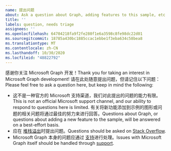 ```yaml
---
name: 提出问题
about: Ask a question about Graph, adding features to this sample, etc.
title: ''
labels: question, needs triage
assignees: ''
ms.openlocfilehash: 64704218fa9f2fe280f1e6a3598c8fe98dc22d01
ms.sourcegitcommit: 18785a430bc1885ccac1ebbe1f3eba634c58bea8
ms.translationtype: MT
ms.contentlocale: zh-CN
ms.lasthandoff: 10/30/2020
ms.locfileid: "48822792"
---
```

<span data-ttu-id="2c37e-102">感谢你关注 Microsoft Graph 开发！</span><span class="sxs-lookup"><span data-stu-id="2c37e-102">Thank you for taking an interest in Microsoft Graph development!</span></span> <span data-ttu-id="2c37e-103">请在此处随意提出问题，但请记住以下问题：</span><span class="sxs-lookup"><span data-stu-id="2c37e-103">Please feel free to ask a question here, but keep in mind the following:</span></span>

- <span data-ttu-id="2c37e-104">这不是一种官方的 Microsoft 支持渠道，我们对此提出的问题的能力有限。</span><span class="sxs-lookup"><span data-stu-id="2c37e-104">This is not an official Microsoft support channel, and our ability to respond to questions here is limited.</span></span> <span data-ttu-id="2c37e-105">有关将新功能添加到示例的图形或问题的相关问题将通过最佳的努力来进行回答。</span><span class="sxs-lookup"><span data-stu-id="2c37e-105">Questions about Graph, or questions about adding a new feature to the sample, will be answered on a best-effort basis.</span></span>
- <span data-ttu-id="2c37e-106">应在 [堆栈溢出](https://stackoverflow.com/questions/tagged/microsoft-graph)时提出问题。</span><span class="sxs-lookup"><span data-stu-id="2c37e-106">Questions should be asked on [Stack Overflow](https://stackoverflow.com/questions/tagged/microsoft-graph).</span></span>
- <span data-ttu-id="2c37e-107">Microsoft Graph 本身的问题应通过 [支持](https://developer.microsoft.com/graph/support)进行处理。</span><span class="sxs-lookup"><span data-stu-id="2c37e-107">Issues with Microsoft Graph itself should be handled through [support](https://developer.microsoft.com/graph/support).</span></span>

